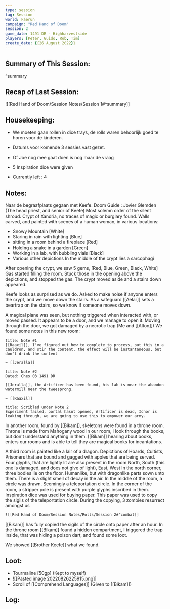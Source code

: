```yaml
---
type: session
tag: Session
world: Faerun
campaign: "Red Hand of Doom"
session: 2
game_date: 1491 DR - Highharvestside
players: [Peter, Guido, Rob, Tim]
create_date: {{26 August 2022}}
---
```




## Summary of This Session:

^summary

## Recap of Last Session:
![[Red Hand of Doom/Session Notes/Session 1#^summary]]

## Housekeeping:
- We moeten gaan rollen in dice trays, de rolls waren behoorlijk goed te horen voor de kinderen.
- Datums voor komende 3 sessies vast gezet.
- Of Joe nog mee gaat doen is nog maar de vraag

- 5 Inspiration dice were given
- Currently left : 4
## Notes:
Naar de begraafplaats gegaan met Keefe.
Doom Guide : Jovier Glemden (The head priest, and senior of Keefe)
Most solemn order of the silent shroud.
Crypt of Xandria, no traces of magic or burglary found.
Walls carved, and painted with scenes of a human woman, in various locations:
- Snowy Mountain [White]
- Staring in rain with lighting [Blue]
- sitting in a  room behind a fireplace [Red]
- Holding a snake in a garden [Green]
- Working in a lab, with bubbling vials [Black]
- Various other depictions
In the middle of the crypt lies a sarcophagi

After opening the crypt, we saw 5 gems, [Red, Blue, Green, Black, White]
Gas started filling the room.
Stuck those in the opening above the depictions, and stopped the gas. The crypt moved aside and a stairs down appeared.

Keefe looks as surprised as we do. Asked to make noise if anyone enters the crypt, and we move down the stairs.
As a safeguard [[Aelar]] sets a beartrap on the stairs, so we know if someone moves down.

A magical plane was seen, but nothing triggered when interacted with, or moved passed.
It appears to be a door, and we manage to open it. Moving through the door, we got damaged by a necrotic trap (Me and [[Alton]])
We found some notes in this new room:

```ad-note
title: Note #1
[[Raaxil]], I've figured out how to complete to process, put this in a cauldron, and stir the content, the effect will be instantaneous, but don't drink the content

~ [[Jeralla]]
```
```ad-note
title: Note #2 
Dated: Ches 03 1491 DR

[[Jeralla]], the Artificer has been found, his lab is near the abandon watermill near the tweesprong.

~ [[Raaxil]]
```
```ad-note
title: Scribled under Note 2
Experiment failed, portal hasnt opened, Artificer is dead, Ichor is leaking through, we are going to use this to empower our army.
```

In another room, found by [[Bikam]], skeletons were found in a throne room. Throne is made from Mahogany wood
In our room, I look through the books, but don't understand anything in them. 
[[Bikam]] hearing about books, enters our rooms and is able to tell they are magical books for incantations.

A third room is painted like a lair of a dragon. Depictions of Hoards, Cultists, Prisoners that are bound and gagged with apples that are being served.
Four glyphs, that are lightly lit are also present in the room
North, 
South (this one is damaged, and does not give of light),
East,
West 
In the north corner, three bodies lie on the floor. Humanlike, but with dragonlike parts sown unto them.
There is a slight smell of decay in the air.
In the middle of the room, a circle was drawn. Seemingly a teleportation circle.
In the corner of the room, a stripper pole is present with purple glyphs inscribed in them.
Inspiration dice was used for buying paper.
This paper was used to copy the sigils of the teleportation circle.
During the copying, 3 zombies resurrect amongst us

```ad-combat
![[Red Hand of Doom/Session Notes/Rolls/Session 2#^combat]]
```

[[Bikam]] has fully copied the sigils of the circle onto paper after an hour.
In the throne room [[Bikam]] found a hidden compartment, I triggered the trap inside, that was hiding a poison dart, and found some loot.

We showed [[Brother Keefe]] what we found.

## Loot:
- Tourmaline [50gp] (Kept to myself)
- ![[Pasted image 20220826225915.png]]
- Scroll of  [[Comprehend Languages]] (Given to [[Bikam]])
## Log:


